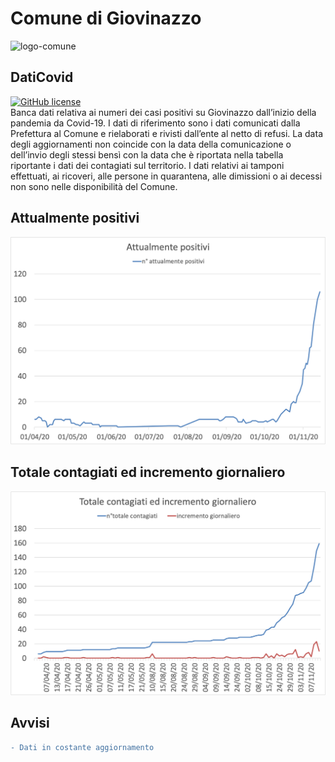 # Comune di Giovinazzo

![logo-comune](https://www.comune.giovinazzo.ba.it/images/logo_comune.png)

## DatiCovid
[![GitHub license](https://img.shields.io/badge/License-Creative%20Commons%20Attribution%204.0%20International-blue)](https://raw.githubusercontent.com/ComuneGiovinazzo/DatiCovid/master//LICENSE)<br>
Banca dati relativa ai numeri dei casi positivi su Giovinazzo dall’inizio della pandemia da Covid-19. I dati di riferimento sono i dati comunicati dalla Prefettura al Comune e rielaborati e rivisti dall’ente al netto di refusi. La data degli aggiornamenti non coincide con la data della comunicazione o dell’invio degli stessi bensì con la data che è riportata nella tabella riportante i dati dei contagiati sul territorio. I dati relativi ai tamponi effettuati, ai ricoveri, alle persone in quarantena, alle dimissioni o ai decessi non sono nelle disponibilità del Comune.

## Attualmente positivi
![giovinazzo-attualmente-positivi](https://github.com/ComuneGiovinazzo/DatiCovid/raw/main/giovinazzo-attualmente-positivi.png)

## Totale contagiati ed incremento giornaliero
![giovinazzo-attualmente-positivi](https://github.com/ComuneGiovinazzo/DatiCovid/raw/main/giovinazzo-totale-contagiati.png)

## Avvisi
```diff
- Dati in costante aggiornamento
```
